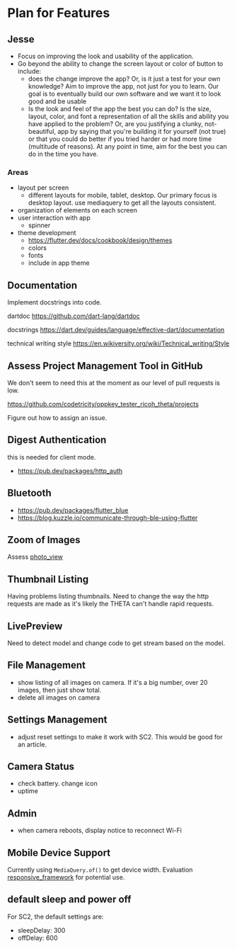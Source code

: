 # Plan for Features

## Jesse

* Focus on improving the look and usability of the application. 
* Go beyond the ability to change the screen layout or color of button to
include:
  * does the change improve the app?  Or, is it just a test for your own knowledge? 
    Aim to improve the app, not just for you to learn.  Our goal is to
    eventually build our own software and we want it to look good and be usable
  * Is the look and feel of the app the best you can do?  Is the size, layout, color,
    and font a representation of all the skills and ability you have applied to the
    problem?  Or, are you justifying a clunky, not-beautiful, app by saying that you're
    building it for yourself (not true) or that you could do better if you tried
    harder or had more time (multitude of reasons).
    At any point in time, aim for the best you can do in the time you have.

### Areas

* layout per screen
  * different layouts for mobile, tablet, desktop.  Our primary focus is desktop layout. 
    use mediaquery to get all the layouts consistent.
* organization of elements on each screen
* user interaction with app
  * spinner
* theme development
  * https://flutter.dev/docs/cookbook/design/themes
  * colors
  * fonts
  * include in app theme

## Documentation

Implement docstrings into code.

dartdoc
https://github.com/dart-lang/dartdoc

docstrings
https://dart.dev/guides/language/effective-dart/documentation

technical writing style
https://en.wikiversity.org/wiki/Technical_writing/Style

## Assess Project Management Tool in GitHub

We don't seem to need this at the moment as our level of pull requests is low.

https://github.com/codetricity/oppkey_tester_ricoh_theta/projects

Figure out how to assign an issue.

## Digest Authentication

this is needed for client mode. 

* https://pub.dev/packages/http_auth


## Bluetooth

* https://pub.dev/packages/flutter_blue
* https://blog.kuzzle.io/communicate-through-ble-using-flutter

## Zoom of Images

Assess [photo_view](https://pub.dev/packages/photo_view)

## Thumbnail Listing

Having problems listing thumbnails.  Need to change the
way the http requests are made as it's likely the THETA
can't handle rapid requests.

## LivePreview

Need to detect model and change code to get stream based on the model.

## File Management

* show listing of all images on camera.  If it's a big number, over 20 images, then
just show total.  
* delete all images on camera

## Settings Management

* adjust reset settings to make it work with SC2.  This would be good for an article.

## Camera Status

* check battery. change icon
* uptime

## Admin

* when camera reboots, display notice to reconnect Wi-Fi

## Mobile Device Support

Currently using `MediaQuery.of()` to get device width.
Evaluation [responsive_framework](https://pub.dev/packages/responsive_framework) for potential use.

## default sleep and power off

For SC2, the default settings are:

* sleepDelay: 300
* offDelay: 600

